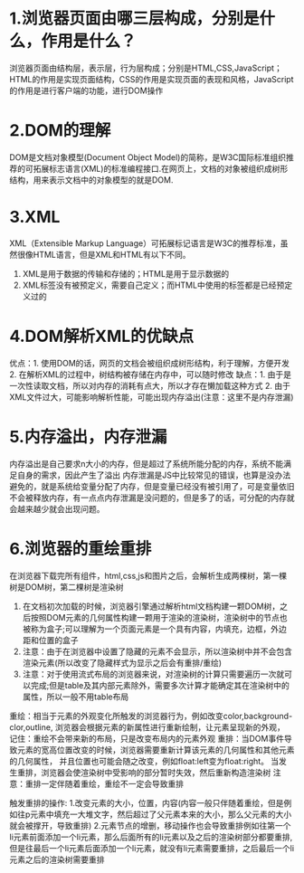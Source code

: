 # 1.浏览器页面由哪三层构成，分别是什么，作用是什么？
浏览器页面由结构层，表示层，行为层构成；分别是HTML,CSS,JavaScript；HTML的作用是实现页面结构，CSS的作用是实现页面的表现和风格，JavaScript的作用是进行客户端的功能，进行DOM操作
# 2.DOM的理解
DOM是文档对象模型(Document Object Model)的简称，是W3C国际标准组织推荐的可拓展标志语言(XML)的标准编程接口.在网页上，文档的对象被组织成树形结构，用来表示文档中的对象模型的就是DOM.
# 3.XML
XML（Extensible Markup Language）可拓展标记语言是W3C的推荐标准，虽然很像HTML语言，但是XML和HTML有以下不同。
1. XML是用于数据的传输和存储的；HTML是用于显示数据的
2. XML标签没有被预定义，需要自己定义；而HTML中使用的标签都是已经预定义过的
# 4.DOM解析XML的优缺点
优点：1. 使用DOM的话，网页的文档会被组织成树形结构，利于理解，方便开发
2. 在解析XML的过程中，树结构被存储在内存中，可以随时修改
缺点：1. 由于是一次性读取文档，所以对内存的消耗有点大，所以才存在懒加载这种方式
2. 由于XML文件过大，可能影响解析性能，可能出现内存溢出(注意：这里不是内存泄漏)
# 5.内存溢出，内存泄漏
内存溢出是自己要求n大小的内存，但是超过了系统所能分配的内存，系统不能满足自身的需求，因此产生了溢出
内存泄漏是JS中比较常见的错误，也算是没办法避免的，就是系统给变量分配了内存，但是变量已经没有被引用了，可是变量依旧不会被释放内存，有一点点内存泄漏是没问题的，但是多了的话，可分配的内存就会越来越少就会出现问题。
# 6.浏览器的重绘重排
  在浏览器下载完所有组件，html,css,js和图片之后，会解析生成两棵树，第一棵树是DOM树，第二棵树是渲染树
  1. 在文档初次加载的时候，浏览器引擎通过解析html文档构建一颗DOM树，之后按照DOM元素的几何属性构建一颗用于渲染的渲染树，渲染树中的节点也被称为盒子;可以理解为一个页面元素是一个具有内容，内填充，边框，外边距和位置的盒子
  2. 注意：由于在浏览器中设置了隐藏的元素不会显示，所以渲染树中并不会包含渲染元素(所以改变了隐藏样式为显示之后会有重排/重绘)
  3. 注意：对于使用流式布局的浏览器来说，对渲染树的计算只需要遍历一次就可以完成;但是table及其内部元素除外，需要多次计算才能确定其在渲染树中的属性，所以一般不用table布局
  
  重绘：相当于元素的外观变化所触发的浏览器行为，例如改变color,background-clor,outline, 
		 浏览器会根据元素的新属性进行重新绘制，让元素呈现新的外观，
     记住：重绘不会带来新的布局，只是改变布局内的元素外观
  重排：当DOM事件导致元素的宽高位置改变的时候，浏览器需要重新计算该元素的几何属性和其他元素的几何属性，
		  并且位置也可能会随之改变，例如float:left变为float:right。
		  当发生重排，浏览器会使渲染树中受影响的部分暂时失效，然后重新构造渲染树
  注意：重排一定伴随着重绘，重绘不一定会导致重排
  
  触发重排的操作:
  1.改变元素的大小，位置，内容(内容一般只伴随着重绘，但是例如往p元素中填充一大堆文字，然后超过了父元素本来的大小，那么父元素的大小就会被撑开，导致重排)
  2.元素节点的增删，移动操作也会导致重排例如往第一个li元素前面添加一个li元素，那么后面所有的li元素以及之后的渲染树部分都要重排,但是往最后一个li元素后面添加一个li元素，就没有li元素需要重排，之后最后一个li元素之后的渲染树需要重排
